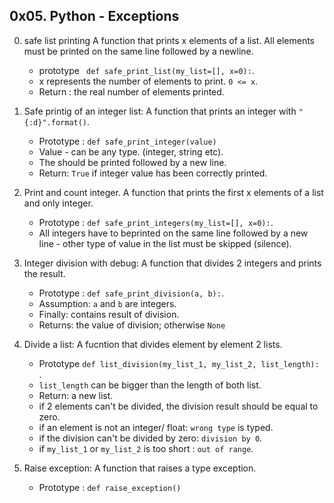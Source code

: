 ## 0x05. Python - Exceptions

0. safe list printing
A function that prints x elements of a list. All elements must be printed on the same line followed by a newline.
	+ prototype ``` def safe_print_list(my_list=[], x=0):```.
	+ x represents the number of elements to print. ``` 0 <= x ```.
	+ Return : the real number of elements printed.

0. Safe printig of an integer list:
A function that prints an integer with ```"{:d}".format()```.
	+ Prototype : ``` def safe_print_integer(value) ```
	+ Value - can be any type. (integer, string etc).
	+ The should be printed followed by a new line.
	+ Return: ``` True ``` if integer value has been correctly printed.

0. Print and count integer.
A function that prints the first x elements of a list and only integer.
	+ Prototype : ``` def safe_print_integers(my_list=[], x=0): ```.
	+ All integers have to beprinted on the same line followed by a new line - other type of value in the list must be skipped (silence).

0. Integer division with debug:
A function that divides 2 integers and prints the result.
	+ Prototype : ``` def safe_print_division(a, b): ```.
	+ Assumption: ```a``` and ```b``` are integers.
	+ Finally: contains result of division.
	+ Returns: the value of division; otherwise ``` None ```

0. Divide a list:
A fucntion that divides element by element 2 lists.
	+ Prototype ```def list_division(my_list_1, my_list_2, list_length): ```.
	+ ```list_length``` can be bigger than the length of both list.
	+ Return: a new list.
	+ if 2 elements can't be divided, the division result should be equal to zero.
	+ if an element is not an integer/ float: ```wrong type``` is typed.
	+ if the division can't be divided by zero: ```division by 0```.
	+ if ```my_list_1``` or ```my_list_2``` is too short : ```out of range```.

0. Raise exception:
A function that raises a type exception.
	+ Prototype : ```def raise_exception()```
